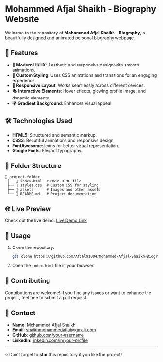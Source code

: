 # Mohammed Afjal Shaikh - Biography Website

Welcome to the repository of **Mohammed Afjal Shaikh - Biography**, a beautifully designed and animated personal biography webpage.

## 🚀 Features

- 🌟 **Modern UI/UX**: Aesthetic and responsive design with smooth animations.
- 🎨 **Custom Styling**: Uses CSS animations and transitions for an engaging experience.
- 📱 **Responsive Layout**: Works seamlessly across different devices.
- 🎭 **Interactive Elements**: Hover effects, glowing profile image, and dynamic elements.
- 🌍 **Gradient Background**: Enhances visual appeal.

## 🛠️ Technologies Used

- **HTML5**: Structured and semantic markup.
- **CSS3**: Beautiful animations and responsive design.
- **FontAwesome**: Icons for better visual representation.
- **Google Fonts**: Elegant typography.

## 📂 Folder Structure

```
📂 project-folder
 ├── 📄 index.html  # Main HTML file
 ├── 📄 styles.css  # Custom CSS for styling
 ├── 📂 assets      # Images and other assets
 └── 📄 README.md   # Project documentation
```

## 🌐 Live Preview

Check out the live demo: [Live Demo Link](https://mohammed-afjal-shaikh-biography.vercel.app/) 
<!--
## 📸 Screenshots

_(Add relevant screenshots here if available)_
-->

## 📜 Usage

1. Clone the repository:
   ```bash
   git clone https://github.com/Afzal91004/Mohammed-Afjal-Shaikh-Biography-Website.git
   ```
2. Open the `index.html` file in your browser.

## 🤝 Contributing

Contributions are welcome! If you find any issues or want to enhance the project, feel free to submit a pull request.

## 📧 Contact

- **Name**: Mohammed Afjal Shaikh
- **Email**: [shaikhmohammedafjal@gmail.com](mailto:shaikhmohammedafjal@gmail.com)
- **GitHub**: [github.com/your-username]([https://github.com/your-username](https://github.com/Afzal91004/Planets-Data.git))
- **LinkedIn**: [linkedin.com/in/your-profile](https://linkedin.com/in/mohammed-afjal-shaikh)

---

⭐ Don't forget to **star** this repository if you like the project!

